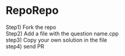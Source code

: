 # RepoRepo

Step1) Fork the repo <br/>
Step2) Add a file with the question name.cpp <br/>
step3) Copy your own solution in the file<br/>
step4) send PR <br/>